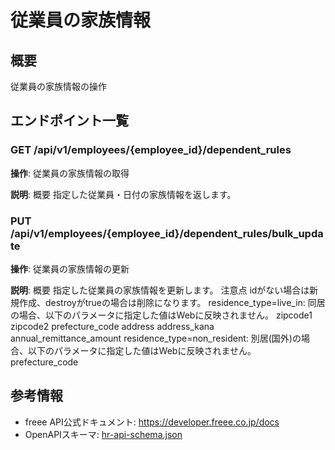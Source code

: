 # 従業員の家族情報

## 概要

従業員の家族情報の操作

## エンドポイント一覧

### GET /api/v1/employees/{employee_id}/dependent_rules

**操作**: 従業員の家族情報の取得

**説明**: 概要 指定した従業員・日付の家族情報を返します。

### PUT /api/v1/employees/{employee_id}/dependent_rules/bulk_update

**操作**: 従業員の家族情報の更新

**説明**: 概要 指定した従業員の家族情報を更新します。 注意点 idがない場合は新規作成、destroyがtrueの場合は削除になります。 residence_type=live_in: 同居の場合、以下のパラメータに指定した値はWebに反映されません。 zipcode1 zipcode2 prefecture_code address address_kana annual_remittance_amount residence_type=non_resident: 別居(国外)の場合、以下のパラメータに指定した値はWebに反映されません。 prefecture_code



## 参考情報

- freee API公式ドキュメント: https://developer.freee.co.jp/docs
- OpenAPIスキーマ: [hr-api-schema.json](../../openapi/hr-api-schema.json)
